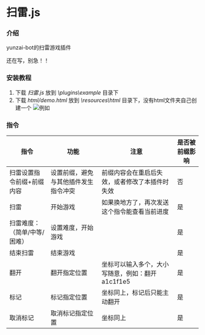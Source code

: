 # 扫雷.js

### 介绍
yunzai-bot的扫雷游戏插件

还在写，别急！！

### 安装教程

1. 下载 _扫雷.js_ 放到 _\plugins\example_ 目录下
2. 下载  _html/demo.html_ 放到 _\resources\html_ 目录下，没有html文件夹自己创建一个
![例如](img%E7%A4%BA%E4%BE%8B.png)

### 指令

| 指令            | 功能                 | 注意                      | 是否被前缀影响                      |
|---------------|--------------------|-------------------------|-------------------------|
| 扫雷设置指令前缀+前缀内容 | 设置前缀，避免与其他插件发生指令冲突 | 前缀内容会在重启后失效，或者修改了本插件时失效 | 否 |
| 扫雷 | 开始游戏 | 如果换地方了，再次发送这个指令能查看当前进度 | 是 |
| 扫雷难度：（简单/中等/困难） | 设置难度，开始游戏 |  | 是 |
| 结束扫雷 | 结束游戏 |  | 是 |
| 翻开 | 翻开指定位置 | 坐标可以输入多个，大小写随意，例如：翻开a1c1f1e5 | 是 |
| 标记 | 标记指定位置 | 坐标同上，标记后只能主动翻开 | 是 |
| 取消标记 | 取消标记指定位置 | 坐标同上 | 是 |
